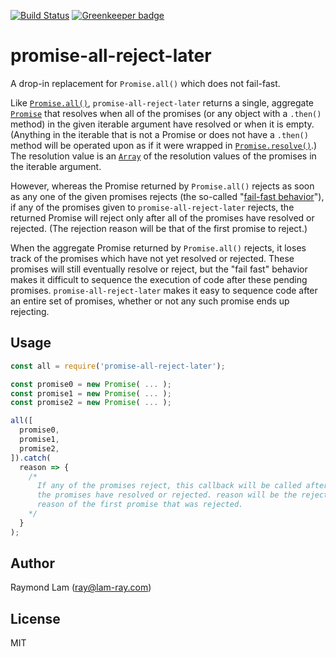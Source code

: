 [![Build Status](https://travis-ci.com/raymond-lam/promise-all-reject-later.svg?branch=master)](https://travis-ci.com/raymond-lam/promise-all-reject-later) [![Greenkeeper badge](https://badges.greenkeeper.io/raymond-lam/promise-all-reject-later.svg)](https://greenkeeper.io/)

# promise-all-reject-later

A drop-in replacement for `Promise.all()` which does not fail-fast.

Like [`Promise.all()`](https://developer.mozilla.org/en-US/docs/Web/JavaScript/Reference/Global_Objects/Promise/all), `promise-all-reject-later` returns a single, aggregate [`Promise`](https://developer.mozilla.org/en-US/docs/Web/JavaScript/Reference/Global_Objects/Promise) that resolves when all of the promises (or any object with a `.then()` method) in the given iterable argument have resolved or when it is empty. (Anything in the iterable that is not a Promise or does not have a `.then()` method will be operated upon as if it were wrapped in [`Promise.resolve()`](https://developer.mozilla.org/en-US/docs/Web/JavaScript/Reference/Global_Objects/Promise/resolve).) The resolution value is an [`Array`](https://developer.mozilla.org/en-US/docs/Web/JavaScript/Reference/Global_Objects/Array) of the resolution values of the promises in the iterable argument.

However, whereas the Promise returned by `Promise.all()` rejects as soon as any one of the given promises rejects (the so-called "[fail-fast behavior](https://developer.mozilla.org/en-US/docs/Web/JavaScript/Reference/Global_Objects/Promise/all#Promise.all_fail-fast_behaviour)"), if any of the promises given to `promise-all-reject-later` rejects, the returned Promise will reject only after all of the promises have resolved or rejected. (The rejection reason will be that of the first promise to reject.)

When the aggregate Promise returned by `Promise.all()` rejects, it loses track of the promises which have not yet resolved or rejected. These promises will still eventually resolve or reject, but the "fail fast" behavior makes it difficult to sequence the execution of code after these pending promises. `promise-all-reject-later` makes it easy to sequence code after an entire set of promises, whether or not any such promise ends up rejecting.

## Usage

```javascript
const all = require('promise-all-reject-later');

const promise0 = new Promise( ... );
const promise1 = new Promise( ... );
const promise2 = new Promise( ... );

all([
  promise0,
  promise1,
  promise2,
]).catch(
  reason => {
    /*
      If any of the promises reject, this callback will be called after all of
      the promises have resolved or rejected. reason will be the rejection
      reason of the first promise that was rejected.
    */
  }
);
```

## Author

Raymond Lam (ray@lam-ray.com)

## License

MIT

